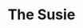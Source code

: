---
title: 'The Susie'
taxonomy:
    category:
        - episode
episode: 15 
pc: 815         
written: David Mandel |
directed: Andy Ackerman
aired: February 13, 1997
imdb: 
wiki: 
---